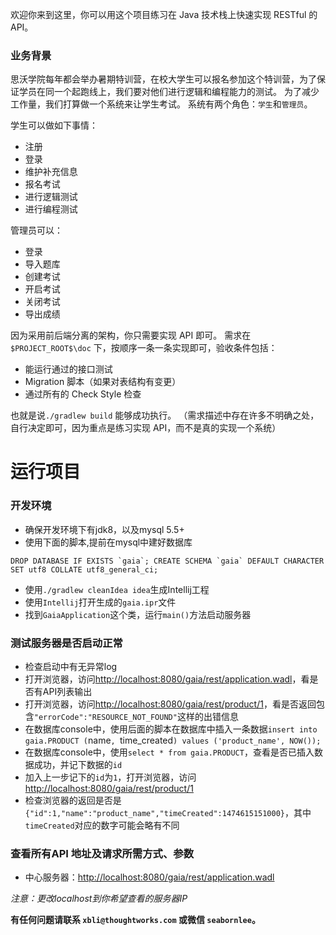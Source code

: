 欢迎你来到这里，你可以用这个项目练习在 Java 技术栈上快速实现 RESTful 的 API。

### 业务背景
思沃学院每年都会举办暑期特训营，在校大学生可以报名参加这个特训营，为了保证学员在同一个起跑线上，我们要对他们进行逻辑和编程能力的测试。
为了减少工作量，我们打算做一个系统来让学生考试。
系统有两个角色：`学生`和`管理员`。

学生可以做如下事情：
* 注册
* 登录
* 维护补充信息
* 报名考试
* 进行逻辑测试
* 进行编程测试

管理员可以：
* 登录
* 导入题库
* 创建考试
* 开启考试
* 关闭考试
* 导出成绩

因为采用前后端分离的架构，你只需要实现 API 即可。
需求在 `$PROJECT_ROOT$\doc` 下，按顺序一条一条实现即可，验收条件包括：
* 能运行通过的接口测试
* Migration 脚本（如果对表结构有变更）
* 通过所有的 Check Style 检查

也就是说`./gradlew build` 能够成功执行。
（需求描述中存在许多不明确之处，自行决定即可，因为重点是练习实现 API，而不是真的实现一个系统）

运行项目
==========

### 开发环境
- 确保开发环境下有jdk8，以及mysql 5.5+
- 使用下面的脚本,提前在mysql中建好数据库

```
DROP DATABASE IF EXISTS `gaia`; CREATE SCHEMA `gaia` DEFAULT CHARACTER SET utf8 COLLATE utf8_general_ci;
```

- 使用`./gradlew cleanIdea idea`生成Intellij工程
- 使用`Intellij`打开生成的`gaia.ipr`文件
- 找到`GaiaApplication`这个类，运行`main()`方法启动服务器

### 测试服务器是否启动正常

- 检查启动中有无异常log
- 打开浏览器，访问<http://localhost:8080/gaia/rest/application.wadl>，看是否有API列表输出
- 打开浏览器，访问<http://localhost:8080/gaia/rest/product/1>，看是否返回包含`"errorCode":"RESOURCE_NOT_FOUND"`这样的出错信息
- 在数据库console中，使用后面的脚本在数据库中插入一条数据`insert into gaia.PRODUCT (`name`, `time_created`) values ('product_name', NOW());`
- 在数据库console中，使用`select * from gaia.PRODUCT`，查看是否已插入数据成功，并记下数据的`id`
- 加入上一步记下的`id`为`1`，打开浏览器，访问<http://localhost:8080/gaia/rest/product/1>
- 检查浏览器的返回是否是 `{"id":1,"name":"product_name","timeCreated":1474615151000}`，其中`timeCreated`对应的数字可能会略有不同

### 查看所有API 地址及请求所需方式、参数

- 中心服务器：<http://localhost:8080/gaia/rest/application.wadl>

*注意：更改localhost到你希望查看的服务器IP*

**有任何问题请联系 `xbli@thoughtworks.com` 或微信 `seabornlee`。**